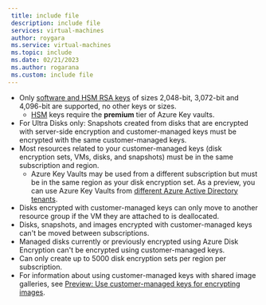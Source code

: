 ```yaml
---
 title: include file
 description: include file
 services: virtual-machines
 author: roygara
 ms.service: virtual-machines
 ms.topic: include
 ms.date: 02/21/2023
 ms.author: rogarana
 ms.custom: include file
---
```

- Only [software and HSM RSA keys](../articles/key-vault/keys/about-keys.md) of sizes 2,048-bit, 3,072-bit and 4,096-bit are supported, no other keys or sizes.
    - [HSM](../articles/key-vault/keys/hsm-protected-keys.md) keys require the **premium** tier of Azure Key vaults.
- For Ultra Disks only: Snapshots created from disks that are encrypted with server-side encryption and customer-managed keys must be encrypted with the same customer-managed keys.
- Most resources related to your customer-managed keys (disk encryption sets, VMs, disks, and snapshots) must be in the same subscription and region.
    - Azure Key Vaults may be used from a different subscription but must be in the same region as your disk encryption set. As a preview, you can use Azure Key Vaults from [different Azure Active Directory tenants](../articles/virtual-machines/disks-cross-tenant-customer-managed-keys.md).
- Disks encrypted with customer-managed keys can only move to another resource group if the VM they are attached to is deallocated.
- Disks, snapshots, and images encrypted with customer-managed keys can't be moved between subscriptions.
- Managed disks currently or previously encrypted using Azure Disk Encryption can't be encrypted using customer-managed keys.
- Can only create up to 5000 disk encryption sets per region per subscription.
- For information about using customer-managed keys with shared image galleries, see [Preview: Use customer-managed keys for encrypting images](../articles/virtual-machines/image-version-encryption.md).
